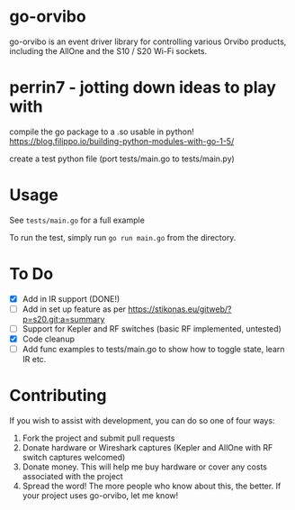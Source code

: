 go-orvibo
=========

go-orvibo is an event driver library for controlling various Orvibo products, including the AllOne and the S10 / S20 Wi-Fi sockets.

perrin7 - jotting down ideas to play with
=====
compile the go package to a .so usable in python!
https://blog.filippo.io/building-python-modules-with-go-1-5/

create a test python file (port tests/main.go to tests/main.py)

Usage
=====

See `tests/main.go` for a full example

To run the test, simply run `go run main.go` from the directory.

To Do
=====

 - [x] Add in IR support (DONE!)
 - [ ] Add in set up feature as per https://stikonas.eu/gitweb/?p=s20.git;a=summary
 - [ ] Support for Kepler and RF switches (basic RF implemented, untested)
 - [x] Code cleanup
 - [ ] Add func examples to tests/main.go to show how to toggle state, learn IR etc.

Contributing
============

If you wish to assist with development, you can do so one of four ways:

 1. Fork the project and submit pull requests
 2. Donate hardware or Wireshark captures (Kepler and AllOne with RF switch captures welcomed)
 3. Donate money. This will help me buy hardware or cover any costs associated with the project
 4. Spread the word! The more people who know about this, the better. If your project uses go-orvibo, let me know!
